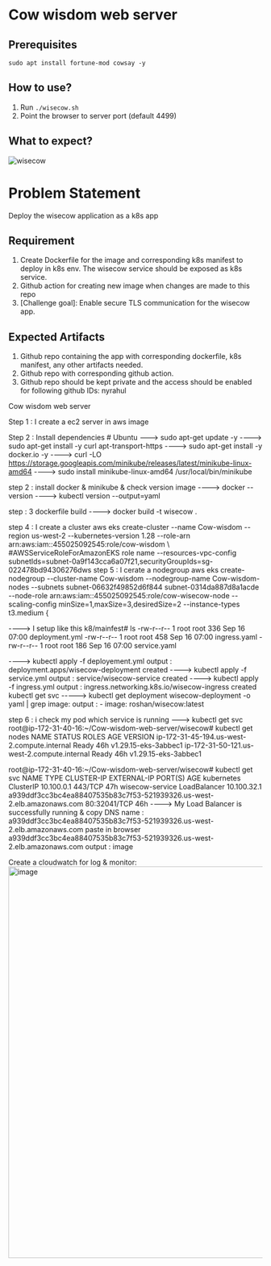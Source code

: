 # Cow wisdom web server

## Prerequisites

```
sudo apt install fortune-mod cowsay -y
```

## How to use?

1. Run `./wisecow.sh`
2. Point the browser to server port (default 4499)

## What to expect?
![wisecow](https://github.com/nyrahul/wisecow/assets/9133227/8d6bfde3-4a5a-480e-8d55-3fef60300d98)

# Problem Statement
Deploy the wisecow application as a k8s app

## Requirement
1. Create Dockerfile for the image and corresponding k8s manifest to deploy in k8s env. The wisecow service should be exposed as k8s service.
2. Github action for creating new image when changes are made to this repo
3. [Challenge goal]: Enable secure TLS communication for the wisecow app.

## Expected Artifacts
1. Github repo containing the app with corresponding dockerfile, k8s manifest, any other artifacts needed.
2. Github repo with corresponding github action.
3. Github repo should be kept private and the access should be enabled for following github IDs: nyrahul  





Cow wisdom web server

Step 1 : I create a ec2 server in aws image

Step 2 : Install dependencies # Ubuntu ---> sudo apt-get update -y ----> sudo apt-get install -y curl apt-transport-https ----> sudo apt-get install -y docker.io -y ----> curl -LO https://storage.googleapis.com/minikube/releases/latest/minikube-linux-amd64 ----> sudo install minikube-linux-amd64 /usr/local/bin/minikube

step 2 : install docker & minikube & check version image ----> docker --version ----> kubectl version --output=yaml

step : 3 dockerfile build ----> docker build -t wisecow .

step 4 : I create a cluster aws eks create-cluster
--name Cow-wisdom
--region us-west-2
--kubernetes-version 1.28
--role-arn arn:aws:iam::455025092545:role/cow-wisdom \ #AWSServiceRoleForAmazonEKS role name --resources-vpc-config subnetIds=subnet-0a9f143cca6a07f21,securityGroupIds=sg-022478bd94306276dws
step 5 : I cerate a nodegroup aws eks create-nodegroup
--cluster-name Cow-wisdom
--nodegroup-name Cow-wisdom-nodes
--subnets subnet-06632f49852d6f844 subnet-0314da887d8a1acde
--node-role arn:aws:iam::455025092545:role/cow-wisecow-node
--scaling-config minSize=1,maxSize=3,desiredSize=2
--instance-types t3.medium {

----> I setup like this k8/mainfest# ls -rw-r--r-- 1 root root 336 Sep 16 07:00 deployment.yml -rw-r--r-- 1 root root 458 Sep 16 07:00 ingress.yaml -rw-r--r-- 1 root root 186 Sep 16 07:00 service.yaml

----> kubectl apply -f deployement.yml output : deployment.apps/wisecow-deployment created 
----> kubectl apply -f service.yml output : service/wisecow-service created
 ----> kubectl apply -f ingress.yml output : ingress.networking.k8s.io/wisecow-ingress created kubectl get svc 
-----> kubectl get deployment wisecow-deployment -o yaml | grep image:  output :  - image: roshan/wisecow:latest
     
step 6 : i check my pod which service is running ---> kubectl get svc root@ip-172-31-40-16:~/Cow-wisdom-web-server/wisecow# kubectl get nodes NAME STATUS ROLES AGE VERSION ip-172-31-45-194.us-west-2.compute.internal Ready 46h v1.29.15-eks-3abbec1 ip-172-31-50-121.us-west-2.compute.internal Ready 46h v1.29.15-eks-3abbec1

root@ip-172-31-40-16:~/Cow-wisdom-web-server/wisecow# kubectl get svc
NAME              TYPE           CLUSTER-IP    EXTERNAL-IP                                                              PORT(S)        AGE
kubernetes        ClusterIP      10.100.0.1    <none>                                                                   443/TCP        47h
wisecow-service   LoadBalancer   10.100.32.1   a939ddf3cc3bc4ea88407535b83c7f53-521939326.us-west-2.elb.amazonaws.com   80:32041/TCP   46h
----> My Load Balancer is successfully running & copy DNS name : a939ddf3cc3bc4ea88407535b83c7f53-521939326.us-west-2.elb.amazonaws.com
paste in browser a939ddf3cc3bc4ea88407535b83c7f53-521939326.us-west-2.elb.amazonaws.com
output : image 


Create a cloudwatch for log & monitor:
<img width="1891" height="777" alt="image" src="https://github.com/user-attachments/assets/3f173f76-67e9-4b1f-852d-10b94340f56a" />




